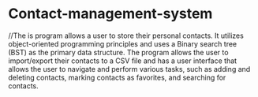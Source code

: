 # Contact-management-system

//The is program allows a user to store their personal contacts. It utilizes object-oriented programming principles and uses a Binary search tree (BST) as the primary data structure. The program allows the user to import/export their contacts to a CSV file and has a user interface that allows the user to navigate and perform various tasks, such as adding and deleting contacts, marking contacts as favorites, and searching for contacts.

